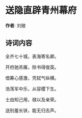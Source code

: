 # 送隐直辟青州幕府

**作者**: 刘敞

## 诗词内容

全齐七十城，表海寄名卿。

开府驰羔雁，除书得俊英。

借筹心感激，凭轼气纵横。

浩荡军中乐，从容稷下生。

士由知己用，禄以及亲荣。

送别羞长铗，能无归去声。

